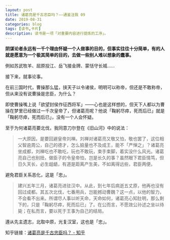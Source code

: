 ```yaml
---
layout: post
title: 诸葛亮是千古忠臣吗？——通鉴注我 09
date: 2019-08-31
categories: blog
tags: [读书,卡片]
description: 读书是一项「对重要内容进行提炼的工序」。
---
```



**阴谋论者永远有一千个理由怀疑一个人做事的目的，但事实往往十分简单，有的人就是愿意为一个极其简单的目的，去做一些别人难以想象的蠢事。**

例如苏武牧羊、屈原投江、岳飞接金牌、蒙恬守长城……

接下来，就事论事。

在前三国时代，曹操那么猛，挟天子以令诸侯，明明可以称帝，但还是不敢称帝，但从来没有说曹操是忠臣，为什么？

即使曹操嘴上说「欲望封侯作征西将军」——心也是这样想的，但天下人都以为曹操在梦里已经做过一千次皇帝了，但诸葛亮呢？他说「鞠躬尽瘁，死而后已」就是「鞠躬尽瘁，死而后已」，没有一个人会怀疑。

至于为何诸葛亮要北伐，我同意刀尔登在《旧山河》中的说法：

> 一大原因，是要回避皇帝刘禅。刘禅对诸葛亮又敬又怕，敬也罢了，这位相父智逾周公，自己的德才，怎么掂量也不及成王，能不「严惮之」？诸葛亮坐成都，刘禅吃也不敢吃，玩也不敢玩，束手束脚，着实没什么风光。诸葛亮自己也别扭，做臣子的令皇帝怕，岂是长久的事？虽然眼下君臣情笃，但日久天长，必生龃龉，有道是距离产生美，不如离得远些，君臣两便。

避免君臣关系恶化，这是「忠」。

> 建兴五年三月，诸葛亮进驻汉中。从此，到七年后病逝五丈原，他再也没有回过成都。其五次北伐，七番用兵，岂能撼动曹魏？这一点，以他的智力，不会看不出来。所谓尽人事以听天命，天命如何，诸葛亮心知肚明，那么剩下的，只是「鞠躬尽瘁，死而后已」了。在公而言，不愿效公孙述之坐以待毙；在私而言，要以死于王事为自己的结局。

遵从先主遗志，北取中原，光复汉室，这也是「忠」。

知乎链接：[诸葛亮是千古忠臣吗？ - 知乎](https://www.zhihu.com/question/334529121/answer/808439199)
